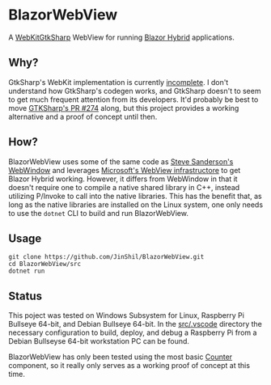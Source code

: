# BlazorWebView
A [WebKitGtkSharp](https://github.com/GtkSharp/GtkSharp) WebView for running [Blazor Hybrid](https://learn.microsoft.com/en-us/aspnet/core/blazor/hybrid/) applications.

## Why?
GtkSharp's WebKit implementation is currently [incomplete](https://github.com/GtkSharp/GtkSharp/pull/274).  I don't understand how GtkSharp's codegen works, and GtkSharp doesn't to seem to get much frequent attention from its developers. It'd probably be best to move [GTKSharp's PR #274](https://github.com/GtkSharp/GtkSharp/pull/274) along, but this project provides a working alternative and a proof of concept until then.

## How?
BlazorWebView uses some of the same code as [Steve Sanderson's WebWindow](https://github.com/SteveSandersonMS/WebWindow) and leverages [Microsoft's WebView infrastructore](https://github.com/dotnet/aspnetcore/tree/main/src/Components/WebView) to get Blazor Hybrid working.  However, it differs from WebWindow in that it doesn't require one to compile a native shared library in C++, instead utilizing P/Invoke to call into the native libraries.   This has the benefit that, as long as the native libraries are installed on the Linux system, one only needs to use the `dotnet` CLI to build and run BlazorWebView.

## Usage
```
git clone https://github.com/JinShil/BlazorWebView.git
cd BlazorWebView/src
dotnet run
```

## Status
This poject was tested on Windows Subsystem for Linux, Raspberry Pi Bullseye 64-bit, and Debian Bullseye 64-bit.  In the [src/.vscode](https://github.com/JinShil/BlazorWebView/tree/main/src/.vscode) directory the necessary configuration to build, deploy, and debug a Raspberry Pi from a Debian Bullseyse 64-bit workstation PC can be found.

BlazorWebView has only been tested using the most basic [Counter](https://github.com/JinShil/BlazorWebView/blob/main/src/Counter.razor) component, so it really only serves as a working proof of concept at this time.
